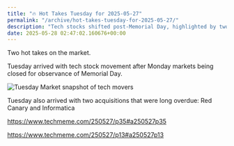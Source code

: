 ```yaml
---
title: "🔥 Hot Takes Tuesday for 2025-05-27"
permalink: "/archive/hot-takes-tuesday-for-2025-05-27/"
description: "Tech stocks shifted post-Memorial Day, highlighted by two long-awaited acquisitions."
date: 2025-05-28 02:47:02.160676+00:00
---
```


<!-- buttondown-editor-mode: plaintext -->Two hot takes on the market.

Tuesday arrived with tech stock movement after Monday markets being closed for observance of Memorial Day.

![Tuesday Market snapshot of tech movers](https://assets.buttondown.email/images/50d9ee5f-3c66-4410-948d-434957fc923f.png?w=960&fit=max)

Tuesday also arrived with two acquisitions that were long overdue: Red Canary and Informatica

https://www.techmeme.com/250527/p35#a250527p35

https://www.techmeme.com/250527/p13#a250527p13

